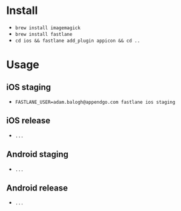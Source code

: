 # Install

* `brew install imagemagick`
* `brew install fastlane`
* `cd ios && fastlane add_plugin appicon && cd ..`

# Usage

## iOS staging

* `FASTLANE_USER=adam.balogh@appendgo.com fastlane ios staging`

## iOS release

* `...`

## Android staging

* `...`

## Android release

* `...`
